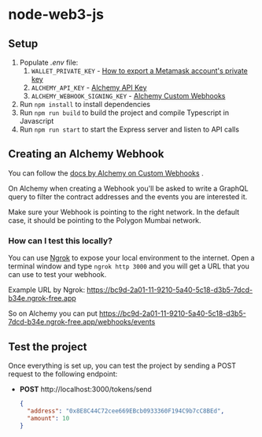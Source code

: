 # node-web3-js

## Setup

1. Populate _.env_ file:
    1. `WALLET_PRIVATE_KEY` - [How to export a Metamask account's private key](https://support.metamask.io/hc/en-us/articles/360015289632-How-to-export-an-account-s-private-key)
    2. `ALCHEMY_API_KEY` - [Alchemy API Key](https://docs.alchemy.com/docs/alchemy-quickstart-guide#1key-create-an-alchemy-key)
    3. `ALCHEMY_WEBHOOK_SIGNING_KEY` - [Alchemy Custom Webhooks](https://docs.alchemy.com/reference/custom-webhook#how-to-set-up-custom-webhooks)
2. Run `npm install` to install dependencies
3. Run `npm run build` to build the project and compile Typescript in Javascript
4. Run `npm run start` to start the Express server and listen to API calls

## Creating an Alchemy Webhook

You can follow
the [docs by Alchemy on Custom Webhooks](https://docs.alchemy.com/reference/custom-webhook#how-to-set-up-custom-webhooks)
.

On Alchemy when creating a Webhook you'll be asked to write a GraphQL query to filter the contract addresses and the
events you are interested it.

Make sure your Webhook is pointing to the right network. In the default case, it should be pointing to the Polygon
Mumbai network.

### How can I test this locally?

You can use [Ngrok](https://ngrok.com/) to expose your local environment to the internet. Open a terminal window and type `ngrok http 3000`
and you will get a URL that you can use to test your webhook.

Example URL by Ngrok: https://bc9d-2a01-11-9210-5a40-5c18-d3b5-7dcd-b34e.ngrok-free.app

So on Alchemy you can put https://bc9d-2a01-11-9210-5a40-5c18-d3b5-7dcd-b34e.ngrok-free.app/webhooks/events

## Test the project
Once everything is set up, you can test the project by sending a POST request to the following endpoint: 
- **POST** http://localhost:3000/tokens/send
    ```json
    {
      "address": "0x8E8C44C72cee669EBcb0933360F194C9b7cC8BEd",
      "amount": 10
    }
    ```